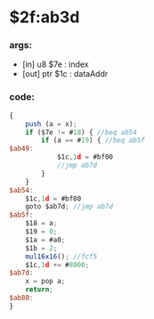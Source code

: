 ﻿
# $2f:ab3d 

### args:
+	[in] u8 $7e : index
+	[out] ptr $1c : dataAddr

### code:
```js
{
	push (a = x);
	if ($7e != #18) { //beq ab54
		if (a == #19) { //beq ab5f
$ab49:
			$1c,1d = #bf00
			//jmp ab7d
		}
	}
$ab54:
	$1c,1d = #bf80
	goto $ab7d;	//jmp ab7d
$ab5f:
	$18 = a;
	$19 = 0;
	$1a = #a0;
	$1b = 2;
	mul16x16();	//fcf5
	$1c,1d += #8000;
$ab7d:
	x = pop a;
	return;
$ab80:
}
```


